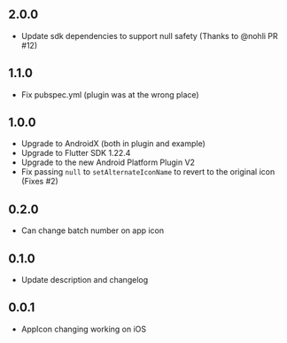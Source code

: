 ## 2.0.0

* Update sdk dependencies to support null safety (Thanks to @nohli PR #12)

## 1.1.0

* Fix pubspec.yml (plugin was at the wrong place)

## 1.0.0

* Upgrade to AndroidX (both in plugin and example)
* Upgrade to Flutter SDK 1.22.4
* Upgrade to the new Android Platform Plugin V2
* Fix passing `null` to `setAlternateIconName` to revert to the original icon (Fixes #2) 

## 0.2.0

* Can change batch number on app icon 

## 0.1.0

* Update description and changelog

## 0.0.1

* AppIcon changing working on iOS
